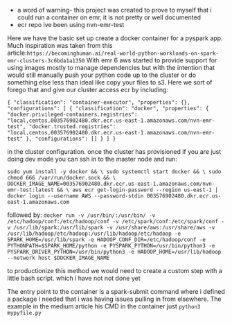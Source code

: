 * a word of warning- this project was created to prove to myself that i could run a container on emr, it is not pretty or well documented
* ecr repo ive been using nvn-emr-test

Here we have the basic set up create a docker container for a pyspark app.
Much inspiration was taken from this article:`https://becominghuman.ai/real-world-python-workloads-on-spark-emr-clusters-3c6bda1a1350`
With emr 6 aws started to provide support for using images mostly to manage dependencies but 
with the intention that would still manually push your python code up to the cluster or 
do something else less than ideal like copy your files to s3.  Here we sort of forego that and give our cluster access 
ecr by including: 

`{
  "classification": "container-executor",
  "properties": {},
  "configurations": [
    {
      "classification": "docker",
      "properties": {
        "docker.privileged-containers.registries": "local,centos,003576902480.dkr.ecr.us-east-1.amazonaws.com/nvn-emr-test",
        "docker.trusted.registries": "local,centos,003576902480.dkr.ecr.us-east-1.amazonaws.com/nvn-emr-test"
      },
      "configurations": []
    }
  ]
}`

in the cluster configuration. once the cluster has provisioned if you are just doing dev mode you can ssh in to the master node and 
run:

`sudo yum install -y docker && \
sudo systemctl start docker && \
sudo chmod 666 /var/run/docker.sock && \
DOCKER_IMAGE_NAME=003576902480.dkr.ecr.us-east-1.amazonaws.com/nvn-emr-test:latest && \
aws ecr get-login-password --region us-east-1 | docker login --username AWS --password-stdin 003576902480.dkr.ecr.us-east-1.amazonaws.com
`

followed by: 
`docker run -v /usr/bin/:/usr/bin/ -v /etc/hadoop/conf:/etc/hadoop/conf -v /etc/spark/conf:/etc/spark/conf -v /usr/lib/spark:/usr/lib/spark -v /usr/share/aws:/usr/share/aws -v /usr/lib/hadoop/etc/hadoop:/usr/lib/hadoop/etc/hadoop -e SPARK_HOME=/usr/lib/spark -e HADOOP_CONF_DIR=/etc/hadoop/conf -e PYTHONPATH=$SPARK_HOME/python -e PYSPARK_PYTHON=/usr/bin/python3 -e PYSPARK_DRIVER_PYTHON=/usr/bin/python3 -e HADOOP_HOME=/usr/lib/hadoop --network host $DOCKER_IMAGE_NAME
`

to productionize this method we would need to create a custom step with a little bash script. which i have not not done yet

The entry point to the container is a spark-submit command where i defined a package i needed that i was having issues pulling
in from elsewhere. The example in the medium article his CMD in the container just `python3 mypyfile.py`